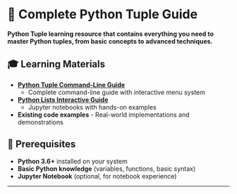 # 🐍 Complete Python Tuple Guide
**Python Tuple learning resource that contains everything you need to master Python tuples, from basic concepts to advanced techniques.**


## 🎓 Learning Materials

- **[Python Tuple Command-Line Guide](./CommandLine/python_tuples_complete_guide.py)**
    - Complete command-line guide with interactive menu system
- **[Python Lists Interactive Guide](./Notebooks/PYTHON_TUPLES_INTERACTIVE_NOTEBOOK_GUIDE.md)**
    - Jupyter notebooks with hands-on examples
- **Existing code examples** - Real-world implementations and demonstrations

## 🔧 Prerequisites

- **Python 3.6+** installed on your system
- **Basic Python knowledge** (variables, functions, basic syntax)
- **Jupyter Notebook** (optional, for notebook experience)
-------